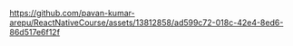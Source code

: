 

https://github.com/pavan-kumar-arepu/ReactNativeCourse/assets/13812858/ad599c72-018c-42e4-8ed6-86d517e6f12f

